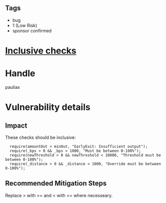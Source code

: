 ## Tags

- bug
- 1 (Low Risk)
- sponsor confirmed

# [Inclusive checks](https://github.com/code-423n4/2021-11-malt-findings/issues/356) 

# Handle

pauliax


# Vulnerability details

## Impact
These checks should be inclusive:
```solidity     
  require(amountOut > minOut, "EarlyExit: Insufficient output");
  require(_bps > 0 && _bps < 1000, "Must be between 0-100%");
  require(newThreshold > 0 && newThreshold < 10000, "Threshold must be between 0-100%");
  require(_distance > 0 && _distance < 1000, "Override must be between 0-100%");
```

## Recommended Mitigation Steps
Replace > with >= and < with <= where necesseary.

